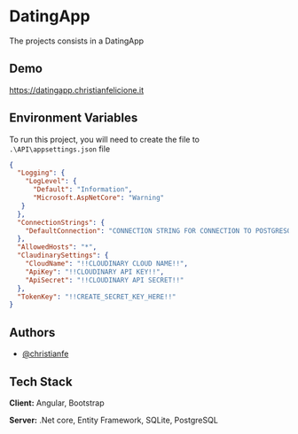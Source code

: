 
# DatingApp

The projects consists in a DatingApp



## Demo

https://datingapp.christianfelicione.it


## Environment Variables

To run this project, you will need to create the file to `.\API\appsettings.json` file

````json
{
  "Logging": {
    "LogLevel": {
      "Default": "Information",
      "Microsoft.AspNetCore": "Warning"
   }
  },
  "ConnectionStrings": {
    "DefaultConnection": "CONNECTION STRING FOR CONNECTION TO POSTGRESQL"
  },
  "AllowedHosts": "*",
  "ClaudinarySettings": {
    "CloudName": "!!CLOUDINARY CLOUD NAME!!",
    "ApiKey": "!!CLOUDINARY API KEY!!",
    "ApiSecret": "!!CLOUDINARY API SECRET!!"
  },
  "TokenKey": "!!CREATE_SECRET_KEY_HERE!!"
}
````



## Authors

- [@christianfe](https://www.github.com/christianfe)


## Tech Stack

**Client:** Angular, Bootstrap

**Server:** .Net core, Entity Framework, SQLite, PostgreSQL

